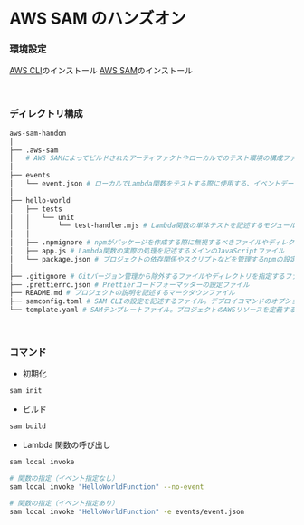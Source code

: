 # AWS SAM のハンズオン

### 環境設定

[AWS CLI](https://docs.aws.amazon.com/ja_jp/cli/latest/userguide/getting-started-install.html)のインストール
[AWS SAM](https://docs.aws.amazon.com/ja_jp/serverless-application-model/latest/developerguide/install-sam-cli.html)のインストール

<br/>

### ディレクトリ構成

```bash
aws-sam-handon
│
├── .aws-sam
│   # AWS SAMによってビルドされたアーティファクトやローカルでのテスト環境の構成ファイルが格納されるディレクトリ
│
├── events
│   └── event.json # ローカルでLambda関数をテストする際に使用する、イベントデータが記載されたJSONファイル
│
├── hello-world
│   ├── tests
│   │   └── unit
│   │       └── test-handler.mjs # Lambda関数の単体テストを記述するモジュールファイル
│   │
│   ├── .npmignore # npmがパッケージを作成する際に無視するべきファイルやディレクトリを指定するファイル
│   ├── app.js # Lambda関数の実際の処理を記述するメインのJavaScriptファイル
│   └── package.json # プロジェクトの依存関係やスクリプトなどを管理するnpmの設定ファイル
│
├── .gitignore # Gitバージョン管理から除外するファイルやディレクトリを指定するファイル
├── .prettierrc.json # Prettierコードフォーマッターの設定ファイル
├── README.md # プロジェクトの説明を記述するマークダウンファイル
├── samconfig.toml # SAM CLIの設定を記述するファイル。デプロイコマンドのオプションなどを定義できる
└── template.yaml # SAMテンプレートファイル。プロジェクトのAWSリソースを定義する

```

<br/>

### コマンド

-   初期化

```bash
sam init
```

-   ビルド

```bash
sam build
```

-   Lambda 関数の呼び出し

```bash
sam local invoke

# 関数の指定（イベント指定なし）
sam local invoke "HelloWorldFunction" --no-event

# 関数の指定（イベント指定あり）
sam local invoke "HelloWorldFunction" -e events/event.json
```
